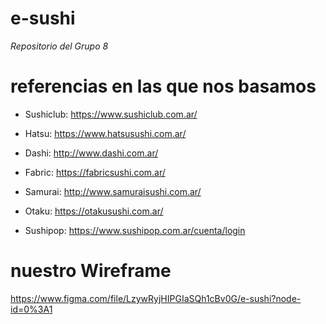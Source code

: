 # e-sushi
*Repositorio del Grupo 8*

# referencias en las que nos basamos 
- Sushiclub: https://www.sushiclub.com.ar/

- Hatsu: https://www.hatsusushi.com.ar/

- Dashi: http://www.dashi.com.ar/

- Fabric: https://fabricsushi.com.ar/

- Samurai: http://www.samuraisushi.com.ar/

- Otaku: https://otakusushi.com.ar/

- Sushipop: https://www.sushipop.com.ar/cuenta/login

# nuestro Wireframe

https://www.figma.com/file/LzywRyjHIPGIaSQh1cBv0G/e-sushi?node-id=0%3A1

